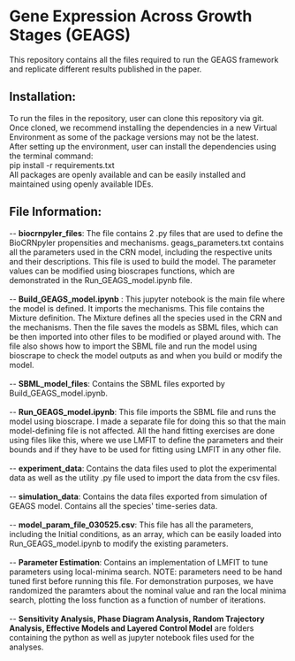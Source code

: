 # Gene Expression Across Growth Stages (GEAGS)
This repository contains all the files required to run the GEAGS framework and replicate different results published in the paper. 

## Installation: 
To run the files in the repository, user can clone this repository via git. <br>
Once cloned, we recommend installing the dependencies in a new Virtual Environment as some of the package versions may not be the latest. <br> 
After setting up the environment, user can install the dependencies using the terminal command: <br> 
pip install -r requirements.txt <br> 
All packages are openly available and can be easily installed and maintained using openly available IDEs.  

## File Information:

-- __biocrnpyler_files__: The file contains 2 .py files that are used to define the BioCRNpyler propensities and mechanisms. geags_parameters.txt contains all the parameters used in the CRN model, including the respective units and their descriptions. This file is used to build the model. The parameter values can be modified using bioscrapes functions, which are demonstrated in the Run_GEAGS_model.ipynb file.  <br> <br>
-- __Build_GEAGS_model.ipynb__ : This jupyter notebook is the main file where the model is defined. It imports the mechanisms. This file contains the Mixture definition. The Mixture defines all the species used in the CRN and the mechanisms. Then the file saves the models as SBML files, which can be then imported into other files to be modified or played around with. The file also shows how to import the SBML file and run the model using bioscrape to check the model outputs as and when you build or modify the model. <br> <br>
-- __SBML_model_files__: Contains the SBML files exported by Build_GEAGS_model.ipynb. <br> <br>
-- __Run_GEAGS_model.ipynb__: This file imports the SBML file and runs the model using bioscrape. I made a separate file for doing this so that the main model-defining file is not affected. All the hand fitting exercises are done using files like this, where we use LMFIT to define the parameters and their bounds and if they have to be used for fitting using LMFIT in any other file. <br> <br>
-- __experiment_data__: Contains the data files used to plot the experimental data as well as the utility .py file used to import the data from the csv files.  <br> <br>
-- __simulation_data__: Contains the data files exported from simulation of GEAGS model. Contains all the species' time-series data. <br> <br>
-- __model_param_file_030525.csv__:  This file has all the parameters, including the Initial conditions, as an array, which can be easily loaded into Run_GEAGS_model.ipynb to modify the existing parameters. <br> <br>
-- __Parameter Estimation__: Contains an implementation of LMFIT to tune parameters using local-minima search. NOTE: parameters need to be hand tuned first before running this file. For demonstration purposes, we have randomized the paramters about the nominal value and ran the local minima search, plotting the loss function as a function of number of iterations. <br> <br>
-- __Sensitivity Analysis, Phase Diagram Analysis, Random Trajectory Analysis, Effective Models and Layered Control Model__ are folders containing the python as well as jupyter notebook files used for the analyses. <br><br>

